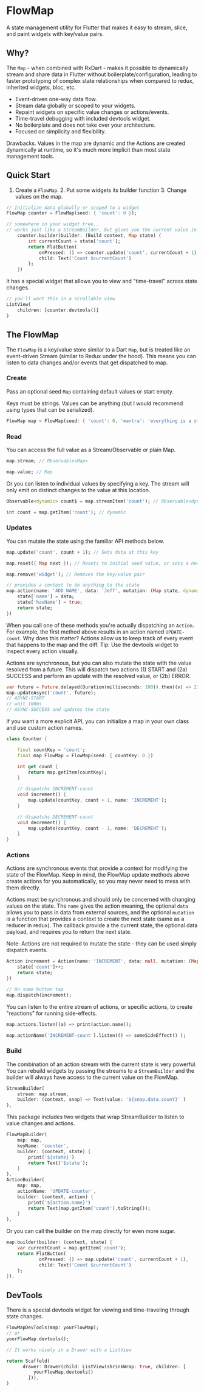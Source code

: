 # FlowMap

A state management utility for Flutter that makes it easy to stream, slice, and paint widgets with key/value pairs. 

## Why?


The `Map` - when combined with RxDart - makes it possible to dynamically stream and share data in Flutter without boilerplate/configuration, leading to faster prototyping of complex state relationships when compared to redux, inherited widgets, bloc, etc. 

- Event-driven one-way data flow. 
- Stream data globally or scoped to your widgets.
- Repaint widgets on specific value changes or actions/events. 
- Time-travel debugging with included devtools widget.
- No boilerplate and does not take over your architecture.
- Focused on simplicity and flexibility. 


Drawbacks. Values in the map are dynamic and the Actions are created dynamically at runtime, so it's much more implicit than most state management tools. 


## Quick Start

1. Create a `FlowMap`.  2. Put some widgets its builder function 3. Change values on the map. 

```dart
// Initialize data globally or scoped to a widget
FlowMap counter = FlowMap(seed: { 'count': 0 });

// somewhere in your widget tree...
// works just like a StreamBuilder, but gives you the current value in the map
    counter.builder(builder: (Build context, Map state) {
        int currentCount = state['count'];
        return FlatButton(
            onPressed: () => counter.update('count', currentCount + 1), 
            child: Text('Count $currentCount')
        );
    })
```

It has a special widget that allows you to view and "time-travel" across state changes. 

```dart
// you'll want this in a scrollable view
ListView(
    children: [counter.devtools()]
)
```

## The FlowMap

The `FlowMap` is a key/value store similar to a Dart `Map`, but is treated like an event-driven Stream (similar to Redux under the hood). This means you can listen to data changes and/or events that get dispatched to map. 

### Create

Pass an optional seed `Map` containing default values or start empty.

Keys must be strings. Values can be anything (but I would recommend using types that can be serialized). 

```dart
FlowMap map = FlowMap(seed: { 'count': 0, 'mantra': 'everything is a stream' });
```

### Read

You can access the full value as a Stream/Observable or plain Map. 

```dart
map.stream; // Observable<Map>

map.value; // Map
```

Or you can listen to individual values by specifying a key. The stream will only emit on distinct changes to the value at this location. 

```dart
Observable<dynamic> count$ = map.streamItem('count'); // Observable<dynamic>

int count = map.getItem('count'); // dynamic
```


### Updates

You can mutate the state using the familiar API methods below. 

```dart
map.update('count', count + 1); // Sets data at this key

map.reset({ Map next }); // Resets to initial seed value, or sets a new Map

map.remove('widget'); // Removes the key/value pair

// provides a context to do anything to the state
map.action(name: 'ADD_NAME', data: 'Jeff', mutation: (Map state, dynamic data) {
    state['name'] = data;
    state['hasName'] = true;
    return state;
})
```

When you call one of these methods you're actually dispatching an `Action`. For example, the first method above results in an action named `UPDATE-count`. Why does this matter? Actions allow us to keep track of every event that happens to the map and the diff. Tip: Use the devtools widget to inspect every action visually.  


Actions are synchronous, but you can also mutate the state with the value resolved from a future. This will dispatch two actions (1) START and (2a) SUCCESS and perform an update with the resolved value, or (2b) ERROR.  

```dart
var future = Future.delayed(Duration(milliseconds: 100)).then((v) => 23)
map.updateAsync('count', future);
// ASYNC-START
// wait 100ms
// ASYNC-SUCCESS and updates the state
```

If you want a more explicit API, you can initialize a map in your own class and use custom action names. 

```dart
class Counter {

    final countKey = 'count'; 
    final map FlowMap = FlowMap(seed: { countKey: 0 })

    int get count {
        return map.getItem(countKey);
    }

    // dispatchs INCREMENT-count
    void increment() {
        map.update(countKey, count + 1, name: 'INCREMENT');
    }

    // dispatchs DECREMENT-count
    void decrement() {
        map.update(countKey, count - 1, name: 'DECREMENT');
    }
}
```


### Actions

Actions are synchronous events that provide a context for modifying the state of the FlowMap. Keep in mind, the FlowMap update methods above create actions for you automatically, so you may never need to mess with them directly. 

Actions must be synchronous and should only be concerned with changing values on the state. The `name` gives the action meaning, the optional `data` allows you to pass in data from external sources, and the optional `mutation` is a function that provides a context to create the next state (same as a reducer in redux). The callback provide a the current state, the optional data payload, and requires you to return the next state. 

Note: Actions are not required to mutate the state - they can be used simply dispatch events. 

```dart
Action increment = Action(name: 'INCREMENT', data: null, mutation: (Map state, dynamic data) {
    state['count']++;
    return state;
})

// On some button tap
map.dispatch(increment);
```

You can listen to the entire stream of actions, or specific actions, to create "reactions" for running side-effects. 


```dart
map.actions.listen((a) => print(action.name));

map.actionName('INCREMENT-count').listen(() => someSideEffect() );
```


### Build

The combination of an action stream with the current state is very powerful. You can rebuild widgets by passing the streams to a `StreamBuilder` and the builder will always have access to the current value on the FlowMap. 


```dart
StreamBuilder(
    stream: map.stream,
    builder: (context, snap) => Text(value: '${snap.data.count}' ) 
),
```

This package includes two widgets that wrap StreamBuilder to listen to value changes and actions. 

```dart
FlowMapBuilder(
    map: map,
    keyName: 'counter',
    builder: (context, state) {
        print('${state}')
        return Text('$state'); 
    } 
),
ActionBuilder(
    map: map,
    actionName: 'UPDATE-counter',
    builder: (context, action) {
        print('${action.name}')
        return Text(map.getItem('count'),toString()); 
    } 
),
```

Or you can call the builder on the map directly for even more sugar. 

```dart
map.builder(builder: (context, state) {
    var currentCount = map.getItem('count');
    return FlatButton(
            onPressed: () => map.update('count', currentCount + 1), 
            child: Text('Count $currentCount')
    );
}),
```



## DevTools

There is a special devtools widget for viewing and time-traveling through state changes. 

```dart
FlowMapDevTools(map: yourFlowMap);
// or
yourFlowMap.devtools();

// It works nicely in a Drawer with a ListView

return Scaffold(
      drawer: Drawer(child: ListView(shrinkWrap: true, children: [
          yourFlowMap.devtools()
        ])),
)
```




